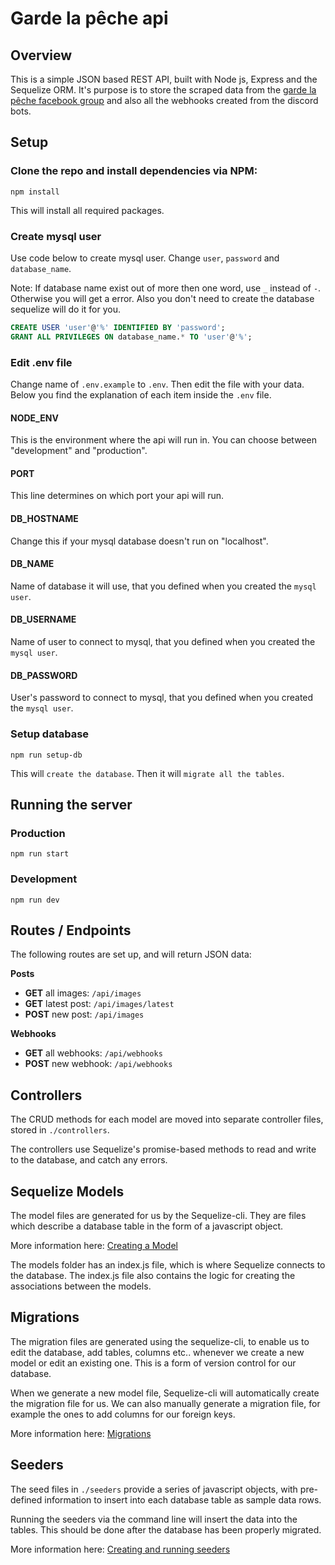 # Garde la pêche api

## Overview
This is a simple JSON based REST API, built with Node js, Express and the Sequelize ORM. It's purpose is to store the scraped data from the [garde la pêche facebook group](https://www.facebook.com/groups/gardelapecheglp/) and also all the webhooks created from the discord bots.

## Setup

### Clone the repo and install dependencies via NPM:
```
npm install
```
This will install all required packages.

### Create mysql user
Use code below to create mysql user. Change `user`, `password` and `database_name`.

Note: If database name exist out of more then one word, use `_` instead of `-`. Otherwise you will get a error. Also you don't need to create the database sequelize will do it for you.
```SQL
CREATE USER 'user'@'%' IDENTIFIED BY 'password';
GRANT ALL PRIVILEGES ON database_name.* TO 'user'@'%';
```

### Edit .env file
Change name of `.env.example` to `.env`. Then edit the file with your data. Below you find the explanation of each item inside the `.env` file.

#### NODE_ENV
This is the environment where the api will run in. You can choose between "development" and "production".

#### PORT
This line determines on which port your api will run. 

#### DB_HOSTNAME
Change this if your mysql database doesn't run on "localhost".

#### DB_NAME
Name of database it will use, that you defined when you created the `mysql user`.

#### DB_USERNAME
Name of user to connect to mysql, that you defined when you created the `mysql user`.

#### DB_PASSWORD
User's password to connect to mysql, that you defined when you created the `mysql user`.

### Setup database
```
npm run setup-db
```
This will `create the database`. Then it will `migrate all the tables`.

## Running the server

### Production
```
npm run start
```

### Development
```
npm run dev
```

## Routes / Endpoints
The following routes are set up, and will return JSON data:

**Posts**
* **GET** all images: `/api/images`
* **GET** latest post: `/api/images/latest`
* **POST** new post: `/api/images`

**Webhooks**
* **GET** all webhooks: `/api/webhooks`
* **POST** new webhook: `/api/webhooks`

## Controllers

The CRUD methods for each model are moved into separate controller files, stored in `./controllers`.

The controllers use Sequelize's promise-based methods to read and write to the database, and catch any errors.


## Sequelize Models
The model files are generated for us by the Sequelize-cli. They are files which describe a database table in the form of a javascript object.

More information here:
[Creating a Model](https://sequelize.org/master/manual/migrations.html#creating-the-first-model--and-migration-)

The models folder has an index.js file, which is where Sequelize connects to the database. The index.js file also contains the logic for creating the associations between the models.


## Migrations
The migration files are generated using the sequelize-cli, to enable us to edit the database, add tables, columns etc.. whenever we create a new model or edit an existing one. This is a form of version control for our database.

When we generate a new model file, Sequelize-cli will automatically create the migration file for us. We can also manually generate a migration file, for example the ones to add columns for our foreign keys.

More information here:
[Migrations](http://docs.sequelizejs.com/manual/tutorial/migrations.html)


## Seeders
The seed files in `./seeders` provide a series of javascript objects, with pre-defined information to insert into each database table as sample data rows.

Running the seeders via the command line will insert the data into the tables. This should be done after the database has been properly migrated.

More information here:
[Creating and running seeders](https://sequelize.org/master/manual/migrations.html#creating-the-first-seed)
